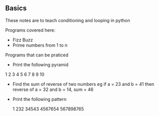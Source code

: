 ## Basics

These notes are to teach conditioning and looping in python

Programs covered here:

- Fizz Buzz
- Prime numbers from 1 to n

Programs that can be praticed

- Print the following pyramid

1
2 3
4 5 6
7 8 9 10

- Find the sum of reverse of two numbers
eg if a = 23 and b = 41 then reverse of a = 32 and b = 14, sum = 46

- Print the following pattern

    1
   232
  34543
 4567654
567898765